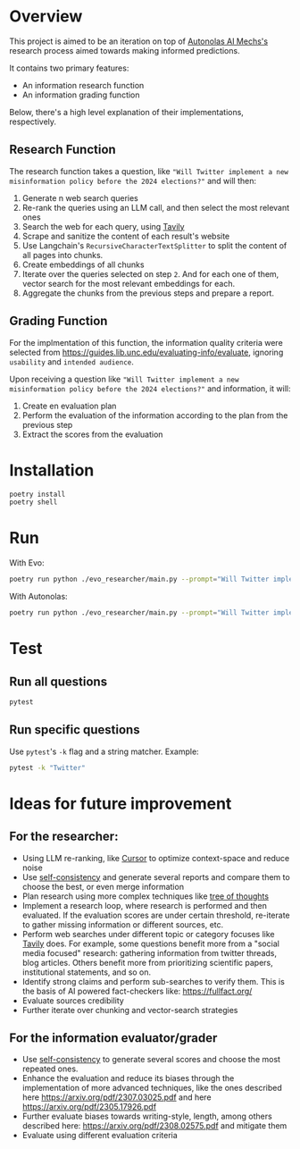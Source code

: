 # Overview

This project is aimed to be an iteration on top of [Autonolas AI Mechs's](https://github.com/valory-xyz/mech) research process
aimed towards making informed predictions.

It contains two primary features:

- An information research function
- An information grading function

Below, there's a high level explanation of their implementations, respectively.

## Research Function

The research function takes a question, like `"Will Twitter implement a new misinformation policy before the 2024 elections?"` and will then:

1. Generate n web search queries
2. Re-rank the queries using an LLM call, and then select the most relevant ones
3. Search the web for each query, using [Tavily](https://tavily.com/)
4. Scrape and sanitize the content of each result's website
5. Use Langchain's `RecursiveCharacterTextSplitter` to split the content of all pages into chunks.
6. Create embeddings of all chunks
7. Iterate over the queries selected on step `2`. And for each one of them, vector search for the most relevant embeddings for each.
8. Aggregate the chunks from the previous steps and prepare a report.

## Grading Function

For the implmentation of this function, the information quality criteria were selected from https://guides.lib.unc.edu/evaluating-info/evaluate, ignoring `usability` and `intended audience`.

Upon receiving a question like `"Will Twitter implement a new misinformation policy before the 2024 elections?"` and information, it will:

1. Create en evaluation plan
2. Perform the evaluation of the information according to the plan from the previous step
3. Extract the scores from the evaluation

# Installation

```bash
poetry install
poetry shell
```

# Run

With Evo:

```bash
poetry run python ./evo_researcher/main.py --prompt="Will Twitter implement a new misinformation policy before the 2024 elections?" --agent="evo"
```

With Autonolas:

```bash
poetry run python ./evo_researcher/main.py --prompt="Will Twitter implement a new misinformation policy before the 2024 elections?" --agent="autonolas"
```

# Test

## Run all questions

```bash
pytest
```

## Run specific questions

Use `pytest`'s `-k` flag and a string matcher. Example:

```bash
pytest -k "Twitter"
```

# Ideas for future improvement

## For the researcher:

- Using LLM re-ranking, like [Cursor](https://twitter.com/amanrsanger/status/1732145826963828997?s=03) to optimize context-space and reduce noise
- Use [self-consistency](https://www.promptingguide.ai/techniques/consistency) and generate several reports and compare them to choose the best, or even merge information
- Plan research using more complex techniques like [tree of thoughts](https://arxiv.org/abs/2305.10601)
- Implement a research loop, where research is performed and then evaluated. If the evaluation scores are under certain threshold, re-iterate to gather missing information or different sources, etc.
- Perform web searches under different topic or category focuses like [Tavily](https://app.tavily.com/home) does. For example, some questions benefit more from a "social media focused" research: gathering information from twitter threads, blog articles. Others benefit more from prioritizing scientific papers, institutional statements, and so on.
- Identify strong claims and perform sub-searches to verify them. This is the basis of AI powered fact-checkers like: https://fullfact.org/
- Evaluate sources credibility
- Further iterate over chunking and vector-search strategies

## For the information evaluator/grader

- Use [self-consistency](https://www.promptingguide.ai/techniques/consistency) to generate several scores and choose the most repeated ones.
- Enhance the evaluation and reduce its biases through the implementation of more advanced techniques, like the ones described here https://arxiv.org/pdf/2307.03025.pdf and here https://arxiv.org/pdf/2305.17926.pdf
- Further evaluate biases towards writing-style, length, among others described here: https://arxiv.org/pdf/2308.02575.pdf and mitigate them
- Evaluate using different evaluation criteria